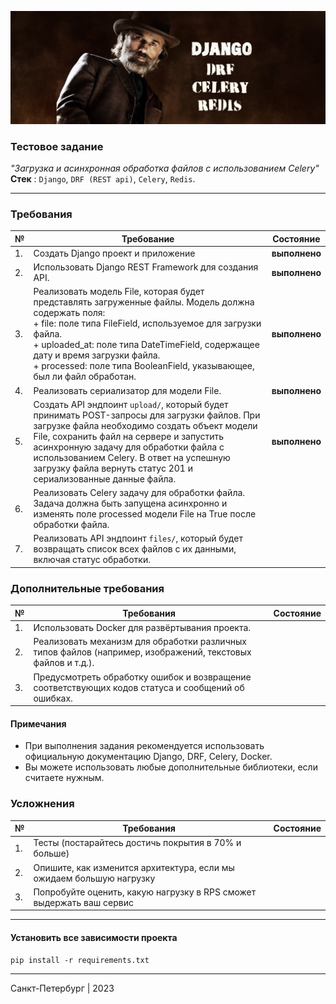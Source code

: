 ![Test task](img/LOGO_readme.png)

### Тестовое задание

*"Загрузка и асинхронная обработка файлов с использованием Celery"*\
**Стек** : `Django`, `DRF (REST api)`, `Celery`, `Redis`.

---

### Требования

| №  | Требование                                                                                                                                                                                                                                                                                                                                      | Состояние     |
|----|-------------------------------------------------------------------------------------------------------------------------------------------------------------------------------------------------------------------------------------------------------------------------------------------------------------------------------------------------|---------------|
| 1. | Создать Django проект и приложение                                                                                                                                                                                                                                                                                                              | **выполнено** |
| 2. | Использовать Django REST Framework для создания API.                                                                                                                                                                                                                                                                                            | **выполнено** |
| 3. | Реализовать модель File, которая будет представлять загруженные файлы. Модель должна содержать поля: <br/>+ file: поле типа FileField, используемое для загрузки файла.<br/>+ uploaded_at: поле типа DateTimeField, содержащее дату и время загрузки файла.<br/>+ processed: поле типа BooleanField, указывающее, был ли файл обработан.        | **выполнено** |
| 4. | Реализовать сериализатор для модели File.                                                                                                                                                                                                                                                                                                       | **выполнено** |
| 5. | Создать API эндпоинт `upload/`, который будет принимать POST-запросы для загрузки файлов. При загрузке файла необходимо создать объект модели File, сохранить файл на сервере и запустить асинхронную задачу для обработки файла с использованием Celery. В ответ на успешную загрузку файла вернуть статус 201 и сериализованные данные файла. | **выполнено** |
| 6. | Реализовать Celery задачу для обработки файла. Задача должна быть запущена асинхронно и изменять поле processed модели File на True после обработки файла.                                                                                                                                                                                      |               |
| 7. | Реализовать API эндпоинт `files/`, который будет возвращать список всех файлов с их данными, включая статус обработки.                                                                                                                                                                                                                          |               |

### Дополнительные требования

| №  | Требования                                                                                                  | Состояние |
|----|-------------------------------------------------------------------------------------------------------------|-----------|
| 1. | Использовать Docker для развёртывания проекта.                                                              |           |
| 2. | Реализовать механизм для обработки различных типов файлов (например, изображений, текстовых файлов и т.д.). |           |
| 3. | Предусмотреть обработку ошибок и возвращение соответствующих кодов статуса и сообщений об ошибках.          |           |

#### Примечания

+ При выполнения задания рекомендуется использовать официальную документацию
  Django, DRF, Celery, Docker.
+ Вы можете использовать любые дополнительные библиотеки, если считаете нужным.

### Усложнения

| №  | Требования                                                           | Состояние |
|----|----------------------------------------------------------------------|-----------|
| 1. | Тесты (постарайтесь достичь покрытия в 70% и больше)                 |           |
| 2. | Опишите, как изменится архитектура, если мы ожидаем большую нагрузку |           |
| 3. | Попробуйте оценить, какую нагрузку в RPS сможет выдержать ваш сервис |           |

---

#### Установить все зависимости проекта

`pip install -r requirements.txt`

---

Санкт-Петербург | 2023
